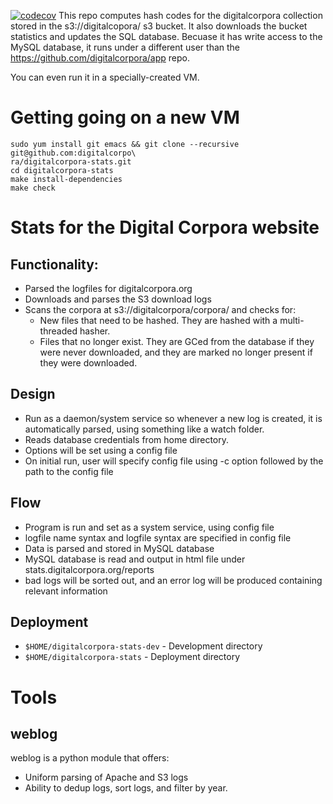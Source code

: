 [![codecov](https://codecov.io/gh/digitalcorpora/digitalcorpora-stats/branch/master/graph/badge.svg?token=rEVoZlToSm)](https://codecov.io/gh/digitalcorpora/digitalcorpora-stats)
This repo computes hash codes for the digitalcorpora collection stored in the s3://digitalcopora/ s3 bucket. It also downloads the bucket statistics and updates the SQL database. Becuase it has write access to the MySQL database, it runs under a different user than the https://github.com/digitalcorpora/app repo.

You can even run it in a specially-created VM.

# Getting going on a new VM
```
sudo yum install git emacs && git clone --recursive git@github.com:digitalcorpo\
ra/digitalcorpora-stats.git
cd digitalcorpora-stats
make install-dependencies
make check
```

# Stats for the Digital Corpora website
## Functionality:
- Parsed the logfiles for digitalcorpora.org
- Downloads and parses the S3 download logs
- Scans the corpora at s3://digitalcorpora/corpora/ and checks for:
  - New files that need to be hashed. They are hashed with a multi-threaded hasher.
  - Files that no longer exist. They are GCed from the database if they were never downloaded, and they are marked no longer present if they were downloaded.

## Design
- Run as a daemon/system service so whenever a new log is created, it is automatically parsed, using something like a watch folder.
- Reads database credentials from home directory.
- Options will be set using a config file
- On initial run, user will specify config file using -c option followed by the path to the config file

## Flow
- Program is run and set as a system service, using config file
- logfile name syntax and logfile syntax are specified in config file
- Data is parsed and stored in MySQL database
- MySQL database is read and output in html file under stats.digitalcorpora.org/reports
- bad logs will be sorted out, and an error log will be produced containing relevant information

## Deployment
- `$HOME/digitalcorpora-stats-dev` - Development directory
- `$HOME/digitalcorpora-stats` - Deployment directory

# Tools
## weblog
weblog is a python module that offers:

- Uniform parsing of Apache and S3 logs
- Ability to dedup logs, sort logs, and filter by year.
